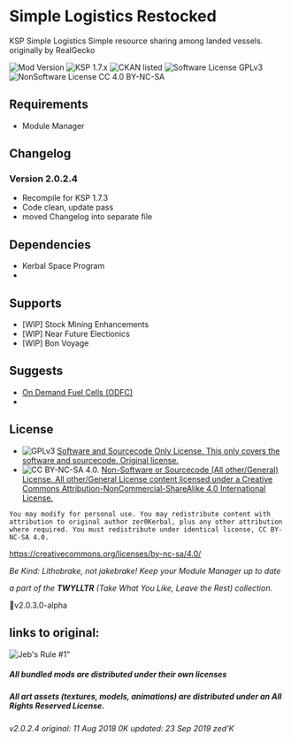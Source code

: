 <!-- Readme.md v1.1.1.0
Simple Logistics (SL)
created: 11 Aug 18
updated: 08 Oct 19 -->

<!-- Download on SpaceDock or Github or Curseforge. Also available on CKAN. -->

# Simple Logistics Restocked
KSP Simple Logistics
Simple resource sharing among landed vessels.
originally by RealGecko

![Mod Version](https://img.shields.io/github/v/release/zer0Kerbal/SimpleLogistics?include_prereleases) 
![KSP 1.7.x](https://img.shields.io/badge/KSP%20version-1.7.x-66ccff.svg?style=flat-square) 
![CKAN listed](https://img.shields.io/badge/CKAN-Indexed-brightgreen.svg) 
![Software License GPLv3](https://img.shields.io/badge/SoftwareLicense-GPLv3-red) 
![NonSoftware License CC 4.0 BY-NC-SA](https://img.shields.io/badge/NonSoftwareLicense-CC--4.0--BY--SA-lightgrey)

## Requirements
- Module Manager

## Changelog
### Version 2.0.2.4
- Recompile for KSP 1.7.3
- Code clean, update pass
- moved Changelog into separate file

## Dependencies 
 * Kerbal Space Program
 * 
 
## Supports 
 * [WIP] Stock Mining Enhancements
 * [WIP] Near Future Electionics
 * [WIP] Bon Voyage
 
## Suggests 
 * [On Demand Fuel Cells (ODFC)](https://forum.kerbalspaceprogram.com/index.php?/topic/187625-*)
 * 
 
## License 
- ![GPLv3](https://www.gnu.org/graphics/gplv3-or-later-sm.png) [Software and Sourcecode Only License. This only covers the software and sourcecode. Original license.](https://www.gnu.org/licenses/gpl-3.0.html)
- ![CC BY-NC-SA 4.0.](https://i.creativecommons.org/l/by-nc-sa/4.0/88x31.png) [Non-Software or Sourcecode (All other/General) License. All other/General License content licensed under a Creative Commons Attribution-NonCommercial-ShareAlike 4.0 International License.](https://creativecommons.org/licenses/by-nc-sa/4.0)

`You may modify for personal use. You may redistribute content with attribution to original author zer0Kerbal, plus any other attribution where required. You must redistribute under identical license, CC BY-NC-SA 4.0.`

https://creativecommons.org/licenses/by-nc-sa/4.0/

 *Be Kind: Lithobrake, not jakebrake! Keep your Module Manager up to date*

*a part of the **TWYLLTR** (Take What You Like, Leave the Rest) collection.*  
 
📌v2.0.3.0-alpha  
 
## links to original:  


![Jeb's Rule #1"](https://ic.pics.livejournal.com/asaratov/25113347/1448500/1448500_original.jpg   "Jeb's Rule #1") 
 
 
 
##### All bundled mods are distributed under their own licenses
##### All art assets (textures, models, animations) are distributed under an All Rights Reserved License.

###### v2.0.2.4 original: 11 Aug 2018 0K updated: 23 Sep 2019 zed'K
